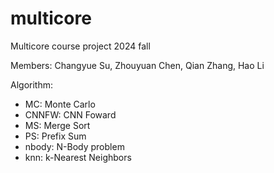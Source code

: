 # multicore

Multicore course project 2024 fall

Members: Changyue Su, Zhouyuan Chen, Qian Zhang, Hao Li

Algorithm:

- MC: Monte Carlo
- CNNFW: CNN Foward
- MS: Merge Sort
- PS: Prefix Sum
- nbody: N-Body problem
- knn: k-Nearest Neighbors
